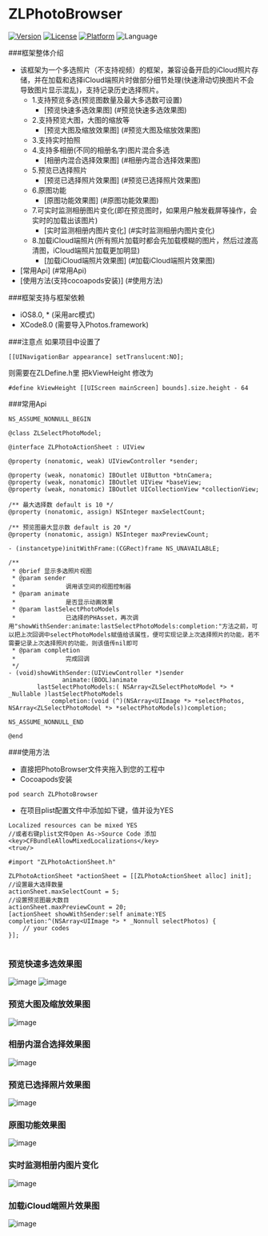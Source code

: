 # ZLPhotoBrowser
[![Version](https://img.shields.io/cocoapods/v/ZLPhotoBrowser.svg?style=flat)](http://cocoadocs.org/docsets/ZLPhotoBrowser)
[![License](https://img.shields.io/cocoapods/l/ZLPhotoBrowser.svg?style=flat)](http://cocoadocs.org/docsets/ZLPhotoBrowser)
[![Platform](https://img.shields.io/cocoapods/p/ZLPhotoBrowser.svg?style=flat)](http://cocoadocs.org/docsets/ZLPhotoBrowser)
![Language](https://img.shields.io/badge/Language-%20Objective%20C%20-blue.svg)

###框架整体介绍
* 该框架为一个多选照片（不支持视频）的框架，兼容设备开启的iCloud照片存储，并在加载和选择iCloud端照片时做部分细节处理(快速滑动切换图片不会导致图片显示混乱)，支持记录历史选择照片。
  * 1.支持预览多选(预览图数量及最大多选数可设置)
    * [预览快速多选效果图] (#预览快速多选效果图)
  * 2.支持预览大图，大图的缩放等
    * [预览大图及缩放效果图] (#预览大图及缩放效果图)
  * 3.支持实时拍照
  * 4.支持多相册(不同的相册名字)图片混合多选
    * [相册内混合选择效果图] (#相册内混合选择效果图)
  * 5.预览已选择照片
    * [预览已选择照片效果图] (#预览已选择照片效果图)
  * 6.原图功能
    * [原图功能效果图] (#原图功能效果图)
  * 7.可实时监测相册图片变化(即在预览图时，如果用户触发截屏等操作，会实时的加载出该图片)
    * [实时监测相册内图片变化] (#实时监测相册内图片变化)
  * 8.加载iCloud端照片(所有照片加载时都会先加载模糊的图片，然后过渡高清图，iCloud端照片加载更加明显)
    * [加载iCloud端照片效果图] (#加载iCloud端照片效果图)
* [常用Api] (#常用Api)
* [使用方法(支持cocoapods安装)] (#使用方法)

###框架支持与框架依赖
* iOS8.0, * (采用arc模式)
* XCode8.0 (需要导入Photos.framework)

###注意点
如果项目中设置了
```objc
[[UINavigationBar appearance] setTranslucent:NO];
```
则需要在ZLDefine.h里 把kViewHeight 修改为
```objc
#define kViewHeight [[UIScreen mainScreen] bounds].size.height - 64
```

###<a id="常用Api"></a>常用Api
```objc
NS_ASSUME_NONNULL_BEGIN

@class ZLSelectPhotoModel;

@interface ZLPhotoActionSheet : UIView

@property (nonatomic, weak) UIViewController *sender;

@property (weak, nonatomic) IBOutlet UIButton *btnCamera;
@property (weak, nonatomic) IBOutlet UIView *baseView;
@property (weak, nonatomic) IBOutlet UICollectionView *collectionView;

/** 最大选择数 default is 10 */
@property (nonatomic, assign) NSInteger maxSelectCount;

/** 预览图最大显示数 default is 20 */
@property (nonatomic, assign) NSInteger maxPreviewCount;

- (instancetype)initWithFrame:(CGRect)frame NS_UNAVAILABLE;

/**
 * @brief 显示多选照片视图
 * @param sender
 *              调用该空间的视图控制器
 * @param animate
 *              是否显示动画效果
 * @param lastSelectPhotoModels
 *              已选择的PHAsset，再次调用"showWithSender:animate:lastSelectPhotoModels:completion:"方法之前，可以把上次回调中selectPhotoModels赋值给该属性，便可实现记录上次选择照片的功能，若不需要记录上次选择照片的功能，则该值传nil即可
 * @param completion
 *              完成回调
 */
- (void)showWithSender:(UIViewController *)sender
               animate:(BOOL)animate
        lastSelectPhotoModels:( NSArray<ZLSelectPhotoModel *> * _Nullable )lastSelectPhotoModels
            completion:(void (^)(NSArray<UIImage *> *selectPhotos, NSArray<ZLSelectPhotoModel *> *selectPhotoModels))completion;

NS_ASSUME_NONNULL_END

@end
```

###<a id="使用方法"></a>使用方法
- 直接把PhotoBrowser文件夹拖入到您的工程中
- Cocoapods安装
```objc
pod search ZLPhotoBrowser
```
- 在项目plist配置文件中添加如下键，值并设为YES
```objc
Localized resources can be mixed YES
//或者右键plist文件Open As->Source Code 添加
<key>CFBundleAllowMixedLocalizations</key>
<true/>
```

```objc
#import "ZLPhotoActionSheet.h"

ZLPhotoActionSheet *actionSheet = [[ZLPhotoActionSheet alloc] init];
//设置最大选择数量
actionSheet.maxSelectCount = 5;
//设置预览图最大数目
actionSheet.maxPreviewCount = 20;
[actionSheet showWithSender:self animate:YES completion:^(NSArray<UIImage *> * _Nonnull selectPhotos) {
    // your codes
}];
    
```

### <a id="预览快速多选效果图"></a>预览快速多选效果图
![image](https://github.com/longitachi/ZLPhotoBrowser/blob/master/效果图/预览图快速选择.gif)
![image](https://github.com/longitachi/ZLPhotoBrowser/blob/master/效果图/预览大图快速选择.gif)

### <a id="预览大图及缩放效果图"></a>预览大图及缩放效果图
![image](https://github.com/longitachi/ZLPhotoBrowser/blob/master/效果图/查看大图支持缩放.gif)

### <a id="相册内混合选择效果图"></a>相册内混合选择效果图
![image](https://github.com/longitachi/ZLPhotoBrowser/blob/master/效果图/相册内混合选择.gif)

### <a id="预览已选择照片效果图"></a>预览已选择照片效果图
![image](https://github.com/longitachi/ZLPhotoBrowser/blob/master/效果图/预览已选择照片.gif)

### <a id="原图功能效果图"></a>原图功能效果图
![image](https://github.com/longitachi/ZLPhotoBrowser/blob/master/效果图/原图功能.gif)

### <a id="实时监测相册内图片变化"></a>实时监测相册内图片变化
![image](https://github.com/longitachi/ZLPhotoBrowser/blob/master/效果图/实时监控相册变化.gif)

### <a id="加载iCloud端照片效果图"></a>加载iCloud端照片效果图
![image](https://github.com/longitachi/ZLPhotoBrowser/blob/master/效果图/加载iCloud照片.gif)
